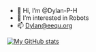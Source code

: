 - 👋 Hi, I’m @Dylan-P-H
- 👀 I’m interested in Robots
- 📫 Dylan@eequ.org

[![My GitHub stats](https://github-readme-stats.vercel.app/api?username=Dylan-P-H)](https://github.com/Dylan-P-H/github-readme-stats)

